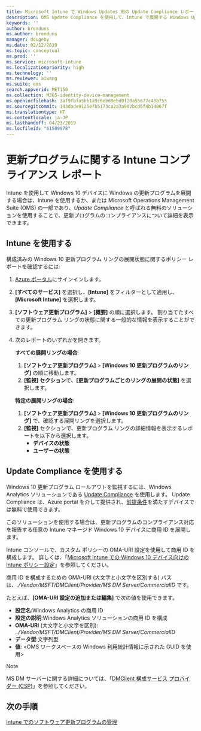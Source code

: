 ```yaml
---
title: Microsoft Intune で Windows Updates 用の Update Compliance レポートを使用する | Microsoft Docs
description: OMS Update Compliance を使用して、Intune で展開する Windows Updates のレポート データを表示します。
keywords: ''
author: brenduns
ms.author: brenduns
manager: dougeby
ms.date: 02/12/2019
ms.topic: conceptual
ms.prod: ''
ms.service: microsoft-intune
ms.localizationpriority: high
ms.technology: ''
ms.reviewer: aiwang
ms.suite: ems
search.appverid: MET150
ms.collection: M365-identity-device-management
ms.openlocfilehash: 3af9fbfa5bb1a9c6ebd9ebd0f20a55677c48b755
ms.sourcegitcommit: 143dade9125e7b5173ca2a3a902bcd6f4b14067f
ms.translationtype: HT
ms.contentlocale: ja-JP
ms.lasthandoff: 04/23/2019
ms.locfileid: "61509978"
---
```

# <a name="intune-compliance-reports-for-updates"></a>更新プログラムに関する Intune コンプライアンス レポート
Intune を使用して Windows 10 デバイスに Windows の更新プログラムを展開する場合は、Intune を使用するか、または Microsoft Operations Management Suite (OMS) の一部であり、*Update Compliance* と呼ばれる無料のソリューションを使用することで、更新プログラムのコンプライアンスについて詳細を表示できます。

## <a name="use-intune"></a>Intune を使用する
構成済みの Windows 10 更新プログラム リングの展開状態に関するポリシー レポートを確認するには:  
1. [Azure ポータル](https://portal.azure.com/)にサインインします。
2. **[すべてのサービス]** を選択し、**[Intune]** をフィルターとして適用し、**[Microsoft Intune]** を選択します。
3. **[ソフトウェア更新プログラム]** > **[概要]** の順に選択します。 割り当てたすべての更新プログラム リングの状態に関する一般的な情報を表示することができます。
4. 次のレポートのいずれかを開きます。  

   **すべての展開リングの場合**:
   1. **[ソフトウェア更新プログラム]** > **[Windows 10 更新プログラムのリング]** の順に移動します。
   2. **[監視] セクション**で、**[更新プログラムごとのリングの展開の状態]** を選択します。  

   **特定の展開リングの場合**:  

   1. **[ソフトウェア更新プログラム]** > **[Windows 10 更新プログラムのリング]** で、確認する展開リングを選択します。  
   2. **[監視]** セクションで、更新プログラム リングの詳細情報を表示するレポートを以下から選択します。  
      - **デバイスの状態**  
      - **ユーザーの状態**  

## <a name="use-update-compliance"></a>Update Compliance を使用する
Windows 10 更新プログラム ロールアウトを監視するには、Windows Analytics ソリューションである [Update Compliance](https://technet.microsoft.com/itpro/windows/manage/update-compliance-monitor) を使用します。 Update Compliance は、Azure portal を介して提供され、[前提条件](https://docs.microsoft.com/windows/deployment/update/update-compliance-get-started#update-compliance-prerequisites)を満たすデバイスでは無料で使用できます。  

このソリューションを使用する場合は、更新プログラムのコンプライアンス対応を報告する任意の Intune マネージド Windows 10 デバイスに商用 ID を展開します。  

Intune コンソールで、カスタム ポリシーの OMA-URI 設定を使用して商用 ID を構成します。 詳しくは、「[Microsoft Intune での Windows 10 デバイス向けの Intune ポリシー設定](https://docs.microsoft.com/intune-classic/deploy-use/windows-10-policy-settings-in-microsoft-intune)」を参照してください。  

商用 ID を構成するための OMA-URI (大文字と小文字を区別する) パスは、*./Vendor/MSFT/DMClient/Provider/MS DM Server/CommercialID* です。  

たとえば、**[OMA-URI 設定の追加または編集]** で次の値を使用できます。
- **設定名**:Windows Analytics の商用 ID
- **設定の説明**:Windows Analytics ソリューションの商用 ID を構成
- **OMA-URI** (大文字と小文字を区別): .*./Vendor/MSFT/DMClient/Provider/MS DM Server/CommercialID*
- **データ型**:文字列型
- **値**: \<OMS ワークスペースの Windows 利用統計情報に示された GUID を使用>
 
> [!NOTE]  
> MS DM サーバーに関する詳細については、「[DMClient 構成サービス プロバイダー (CSP)]( https://docs.microsoft.com/windows/client-management/mdm/dmclient-csp)」を参照してください。

## <a name="next-steps"></a>次の手順
[Intune でのソフトウェア更新プログラムの管理](windows-update-for-business-configure.md)

